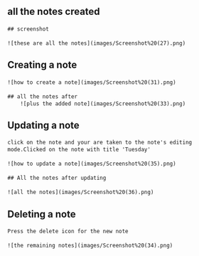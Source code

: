 ## all the notes created

    ## screenshot

    ![these are all the notes](images/Screenshot%20(27).png)


## Creating a note

    ![how to create a note](images/Screenshot%20(31).png)

    ## all the notes after
        ![plus the added note](images/Screenshot%20(33).png)


## Updating a note

    click on the note and your are taken to the note's editing mode.Clicked on the note with title 'Tuesday'

    ![how to update a note](images/Screenshot%20(35).png)
    
    ## All the notes after updating

    ![all the notes](images/Screenshot%20(36).png)
    

## Deleting a note

    Press the delete icon for the new note

    ![the remaining notes](images/Screenshot%20(34).png)

